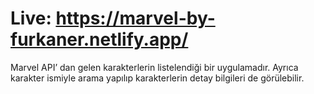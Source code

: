 # Live: https://marvel-by-furkaner.netlify.app/

Marvel API’ dan gelen karakterlerin listelendiği bir uygulamadır. Ayrıca karakter ismiyle arama yapılıp karakterlerin detay bilgileri de görülebilir.

